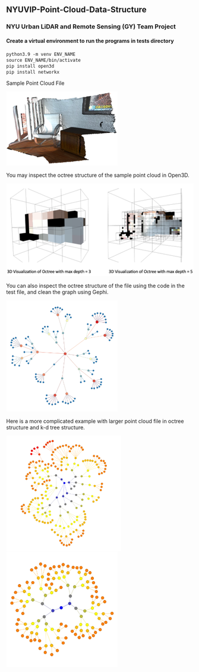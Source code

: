 ## NYUVIP-Point-Cloud-Data-Structure
### NYU Urban LiDAR and Remote Sensing (GY) Team Project

#### Create a virtual environment to run the programs in tests directory
```
python3.9 -m venv ENV_NAME
source ENV_NAME/bin/activate
pip install open3d
pip install networkx
```

Sample Point Cloud File

<img src="images/sample_data.png" width="300" height="200">

You may inspect the octree structure of the sample point cloud in Open3D.

<img src="images/test0_octree.png" width="550" height="250">

You can also inspect the octree structure of the file using the code in the test file, and clean the graph using Gephi.

<img src="images/test2_gephi_octree.png" width="300" height="300">

Here is a  more complicated example with larger point cloud file in octree structure and k-d tree structure.

<img src="gephis/octree-cleaned/streetlight_chunked_octree.png" width="310" height="310">
<img src="gephis/kdtree-cleaned/streetlight_chunked_kdtree.png" width="300" height="310">